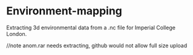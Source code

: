# Environment-mapping
Extracting 3d environmental data from a .nc file for Imperial College London.




//note
anom.rar needs extracting, github would not allow full size upload
